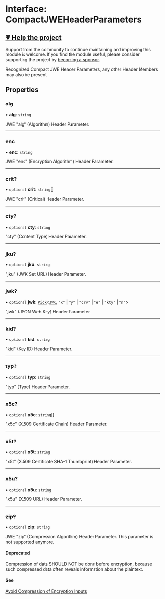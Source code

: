 # Interface: CompactJWEHeaderParameters

## [💗 Help the project](https://github.com/sponsors/panva)

Support from the community to continue maintaining and improving this module is welcome. If you find the module useful, please consider supporting the project by [becoming a sponsor](https://github.com/sponsors/panva).

Recognized Compact JWE Header Parameters, any other Header Members may also be present.

## Properties

### alg

• **alg**: `string`

JWE "alg" (Algorithm) Header Parameter.

***

### enc

• **enc**: `string`

JWE "enc" (Encryption Algorithm) Header Parameter.

***

### crit?

• `optional` **crit**: `string`[]

JWE "crit" (Critical) Header Parameter.

***

### cty?

• `optional` **cty**: `string`

"cty" (Content Type) Header Parameter.

***

### jku?

• `optional` **jku**: `string`

"jku" (JWK Set URL) Header Parameter.

***

### jwk?

• `optional` **jwk**: [`Pick`](https://www.typescriptlang.org/docs/handbook/utility-types.html#picktype-keys)\<[`JWK`](JWK.md), `"x"` \| `"y"` \| `"crv"` \| `"e"` \| `"kty"` \| `"n"`\>

"jwk" (JSON Web Key) Header Parameter.

***

### kid?

• `optional` **kid**: `string`

"kid" (Key ID) Header Parameter.

***

### typ?

• `optional` **typ**: `string`

"typ" (Type) Header Parameter.

***

### x5c?

• `optional` **x5c**: `string`[]

"x5c" (X.509 Certificate Chain) Header Parameter.

***

### x5t?

• `optional` **x5t**: `string`

"x5t" (X.509 Certificate SHA-1 Thumbprint) Header Parameter.

***

### x5u?

• `optional` **x5u**: `string`

"x5u" (X.509 URL) Header Parameter.

***

### ~~zip?~~

• `optional` **zip**: `string`

JWE "zip" (Compression Algorithm) Header Parameter. This parameter is not supported anymore.

#### Deprecated

Compression of data SHOULD NOT be done before encryption, because such compressed
  data often reveals information about the plaintext.

#### See

[Avoid Compression of Encryption Inputs](https://www.rfc-editor.org/rfc/rfc8725#name-avoid-compression-of-encryp)
